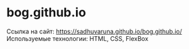 # bog.github.io
 Ссылка на сайт:
 https://sadhuvaruna.github.io/bog.github.io/
 Используемые технологии: HTML, CSS, FlexBox
